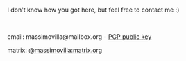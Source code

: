 <p>&nbsp;</p>
<p>&nbsp;</p>
<p>I don't know how you got here, but feel free to contact me :)</p>
<p>&nbsp;</p>
<p>email: massimovilla@mailbox.org - <span style="text-decoration: underline;"><a href="#" target="_blank" rel="noopener">PGP public key</a></span></p>
<p>matrix:&nbsp;<span style="text-decoration: underline;"><a href="https://matrix.to/#/@massimovilla:matrix.org">@massimovilla:matrix.org</a></span></p>
